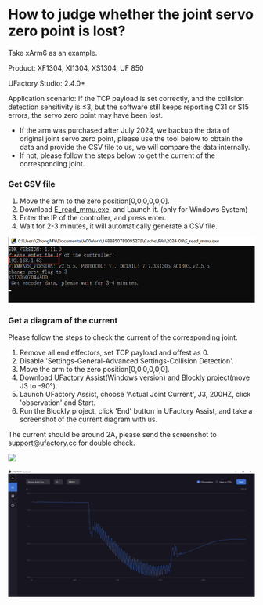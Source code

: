 
# How to judge whether the joint servo zero point is lost?

Take xArm6 as an example.

Product: XF1304, XI1304, XS1304, UF 850

UFactory Studio: 2.4.0+

Application scenario: If the TCP payload is set correctly, and the collision detection sensitivity is ≤3, but the software still keeps reporting C31 or S15 errors, the servo zero point may have been lost.



* If the arm was purchased after July 2024, we backup the data of original joint servo zero point, please use the tool below to obtain the data and provide the CSV file to us, we will compare the data internally.
* If not,  please follow the steps below to get the current of the corresponding joint.



### Get CSV file

1. Move the arm to the zero position\[0,0,0,0,0,0].
2. Download [E\_read\_mmu.exe](https://drive.google.com/drive/folders/13oqBKDGo3I83\_FYuH6vKBa4N9we1UpC\_?usp=sharing), and Launch it. (only for Windows System)
3. Enter the IP of the controller, and press enter.
4. Wait for 2-3 minutes, it will automatically generate a CSV file.

![](../assets/image(5).png)

### Get a diagram of the current

Please follow the steps to check the current of the corresponding joint.

1. Remove all end effectors, set TCP payload and offest as 0.
2. Disable 'Settings-General-Advanced Settings-Collision Detection'.
3. Move the arm to the zero position\[0,0,0,0,0,0].
4. Download  [UFactory Assist](https://drive.google.com/drive/folders/1qH8IJ2\_Irw4aYf54yJOwN1-3D4R0CYxL?usp=sharing)(Windows version) and [Blockly project](https://drive.google.com/drive/folders/1qH8IJ2\_Irw4aYf54yJOwN1-3D4R0CYxL?usp=drive\_link)(move J3 to -90°).
5. Launch UFactory Assist, choose 'Actual Joint Current', J3, 200HZ, click 'observation' and Start.
6. Run the Blockly project, click 'End' button in UFactory Assist, and take a screenshot of the current diagram with us.&#x20;

The current should be around 2A, please send the screenshot to [support@ufactory.cc](mailto:support@ufactory.cc) for double check.

![](../assets/image(1)(1)(1)(1)(1).png)

![](../assets/image(5)(1).png)

